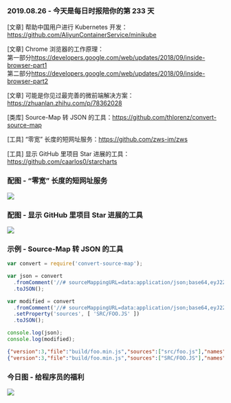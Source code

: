 ### 2019.08.26 - 今天是每日时报陪你的第 233 天

[文章] 帮助中国用户进行 Kubernetes 开发：<https://github.com/AliyunContainerService/minikube> 

[文章] Chrome 浏览器的工作原理：  
第一部分<https://developers.google.com/web/updates/2018/09/inside-browser-part1>  
第二部分<https://developers.google.com/web/updates/2018/09/inside-browser-part2>

[文章] 可能是你见过最完善的微前端解决方案：<https://zhuanlan.zhihu.com/p/78362028> 

[类库] Source-Map 转 JSON 的工具：<https://github.com/thlorenz/convert-source-map>

[工具] “零宽” 长度的短网址服务：<https://github.com/zws-im/zws>

[工具] 显示 GitHub 里项目 Star 进展的工具：<https://github.com/caarlos0/starcharts> 

### 配图 - “零宽” 长度的短网址服务
![](http://qn.40zhe.com/fehelper-zws-im-1566797792667.png)

### 配图 - 显示 GitHub 里项目 Star 进展的工具
![](https://starchart.cc/caarlos0/starcharts)

### 示例 - Source-Map 转 JSON 的工具
```js
var convert = require('convert-source-map');

var json = convert
  .fromComment('//# sourceMappingURL=data:application/json;base64,eyJ2ZXJzaW9uIjozLCJmaWxlIjoiYnVpbGQvZm9vLm1pbi5qcyIsInNvdXJjZXMiOlsic3JjL2Zvby5qcyJdLCJuYW1lcyI6W10sIm1hcHBpbmdzIjoiQUFBQSIsInNvdXJjZVJvb3QiOiIvIn0=')
  .toJSON();

var modified = convert
  .fromComment('//# sourceMappingURL=data:application/json;base64,eyJ2ZXJzaW9uIjozLCJmaWxlIjoiYnVpbGQvZm9vLm1pbi5qcyIsInNvdXJjZXMiOlsic3JjL2Zvby5qcyJdLCJuYW1lcyI6W10sIm1hcHBpbmdzIjoiQUFBQSIsInNvdXJjZVJvb3QiOiIvIn0=')
  .setProperty('sources', [ 'SRC/FOO.JS' ])
  .toJSON();

console.log(json);
console.log(modified);
```

```json
{"version":3,"file":"build/foo.min.js","sources":["src/foo.js"],"names":[],"mappings":"AAAA","sourceRoot":"/"}
{"version":3,"file":"build/foo.min.js","sources":["SRC/FOO.JS"],"names":[],"mappings":"AAAA","sourceRoot":"/"}
```

### 今日图 - 给程序员的福利
![](http://qn.40zhe.com/16ccc64d852bac51)
